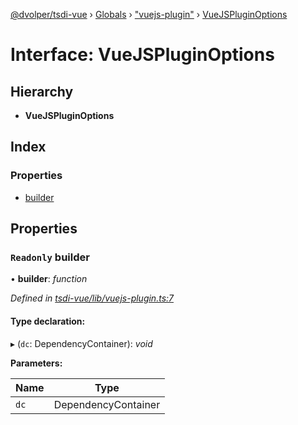[@dvolper/tsdi-vue](../README.md) › [Globals](../globals.md) › ["vuejs-plugin"](../modules/_vuejs_plugin_.md) › [VueJSPluginOptions](_vuejs_plugin_.vuejspluginoptions.md)

# Interface: VueJSPluginOptions

## Hierarchy

* **VueJSPluginOptions**

## Index

### Properties

* [builder](_vuejs_plugin_.vuejspluginoptions.md#readonly-builder)

## Properties

### `Readonly` builder

• **builder**: *function*

*Defined in [tsdi-vue/lib/vuejs-plugin.ts:7](https://github.com/DavidVollmers/typescript-dependency-injection/blob/7e05792/packages/tsdi-vue/lib/vuejs-plugin.ts#L7)*

#### Type declaration:

▸ (`dc`: DependencyContainer): *void*

**Parameters:**

Name | Type |
------ | ------ |
`dc` | DependencyContainer |
